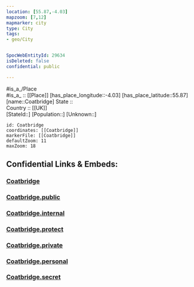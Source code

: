 ```yaml
---
location: [55.87,-4.03] 
mapzoom: [7,12] 
mapmarker: city 
type: City
tags:
- geo/City


SpocWebEntityId: 29634
isDeleted: false
confidential: public

---
```

#is_a_/Place  
#is_a_ :: [[Place]] 
[has_place_longitude::-4.03] 
[has_place_latitude::55.87] 
[name::Coatbridge] 
State ::  
Country :: [[UK]]  
[StateId::] 
[Population::] 
[Unknown::] 


```leaflet
id: Coatbridge
coordinates: [[Coatbridge]] 
markerFile: [[Coatbridge]] 
defaultZoom: 11 
maxZoom: 18
```


## Confidential Links & Embeds: 

### [Coatbridge](/_Standards/Earth/Continent/Europe/Europe~North/UK/Scotland/counties~Scotland/Lanarkshire~North/cities~Lanarkshire~North/Coatbridge.md) 

### [Coatbridge.public](/_public/Earth/Continent/Europe/Europe~North/UK/Scotland/counties~Scotland/Lanarkshire~North/cities~Lanarkshire~North/Coatbridge.public.md) 

### [Coatbridge.internal](/_internal/Earth/Continent/Europe/Europe~North/UK/Scotland/counties~Scotland/Lanarkshire~North/cities~Lanarkshire~North/Coatbridge.internal.md) 

### [Coatbridge.protect](/_protect/Earth/Continent/Europe/Europe~North/UK/Scotland/counties~Scotland/Lanarkshire~North/cities~Lanarkshire~North/Coatbridge.protect.md) 

### [Coatbridge.private](/_private/Earth/Continent/Europe/Europe~North/UK/Scotland/counties~Scotland/Lanarkshire~North/cities~Lanarkshire~North/Coatbridge.private.md) 

### [Coatbridge.personal](/_personal/Earth/Continent/Europe/Europe~North/UK/Scotland/counties~Scotland/Lanarkshire~North/cities~Lanarkshire~North/Coatbridge.personal.md) 

### [Coatbridge.secret](/_secret/Earth/Continent/Europe/Europe~North/UK/Scotland/counties~Scotland/Lanarkshire~North/cities~Lanarkshire~North/Coatbridge.secret.md)

